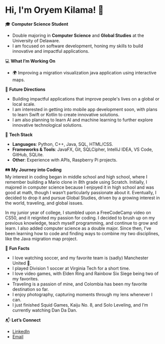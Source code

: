 # Hi, I'm Oryem Kilama! 👋  

🎓 **Computer Science Student**  
- Double majoring in **Computer Science** and **Global Studies** at the University of Delaware.  
- I am focused on software development, honing my skills to build innovative and impactful applications.   

💻 **What I’m Working On**  
- 🌍 Improving a migration visualization java application using interactive maps.    

🌱 **Future Directions**  
- Building impactful applications that improve people's lives on a global or local scale.  
- I am interested in getting into mobile app development soon, with plans to learn Swift or Kotlin to create innovative solutions.  
- I am also planning to learn AI and machine learning to further explore innovative technological solutions.  

🔧 **Tech Stack**  
- **Languages**: Python, C++, Java, SQL, HTML/CSS.  
- **Frameworks & Tools**: JavaFX, Git, SQLCipher, IntelliJ IDEA, VS Code, GitHub, SQLite.  
- **Other**: Experience with APIs, Raspberry Pi projects.  

🛤️ **My Journey into Coding**  
My interest in coding began in middle school and high school, where I remember building a Mario clone in 8th grade using Scratch. Initially, I majored in computer science because I enjoyed it in high school and was good at math, though I wasn’t particularly passionate about it. Eventually, I decided to drop it and pursue Global Studies, driven by a growing interest in the world, traveling, and global issues.  

In my junior year of college, I stumbled upon a FreeCodeCamp video on CS50, and it reignited my passion for coding. I decided to brush up on my previous knowledge, teach myself programming, and continue to grow and learn. I also added computer science as a double major. Since then, I’ve been learning how to code and finding ways to combine my two disciplines, like the Java migration map project.  

🌟 **Fun Facts**  
- I love watching soccer, and my favorite team is (sadly) Manchester United 👹.  
- I played Division 1 soccer at Virginia Tech for a short time.  
- I love video games, with Elden Ring and Rainbow Six Siege being two of my favorites.  
- Traveling is a passion of mine, and Colombia has been my favorite destination so far.  
- I enjoy photography, capturing moments through my lens whenever I can.  
- I just finished Squid Games, Kaiju No. 8, and Solo Leveling, and I’m currently watching Dan Da Dan.   

📬 **Let’s Connect**  
- [LinkedIn](https://www.linkedin.com/in/oryemkilama/)    
- [Email](mailto:okoryem@gmail.com)
